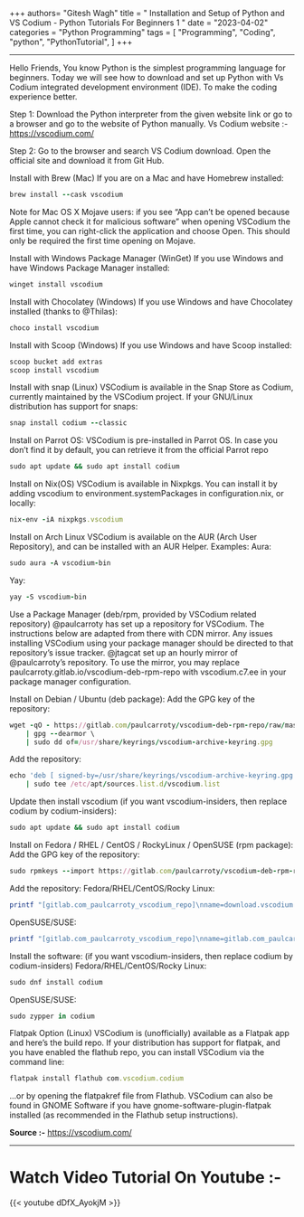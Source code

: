 +++
authors= "Gitesh Wagh"
title = " Installation and Setup of Python and VS Codium - Python Tutorials For Beginners 1 "
date = "2023-04-02"
categories = "Python Programming"
tags = [
  "Programming", 
  "Coding",
  "python",
  "PythonTutorial",
]
+++
******
Hello Friends,
You know Python is the simplest programming language for beginners. Today we will see how to download and set up Python with Vs Codium integrated development environment (IDE). To make the coding experience better.

Step 1: Download the Python interpreter from the given website link or go to a browser and go to the website of Python manually.
Vs Codium website :-  https://vscodium.com/

Step 2: Go to the browser and search VS Codium download. Open the official site and download it from Git Hub.


Install with Brew (Mac)
If you are on a Mac and have Homebrew installed:
```ruby
brew install --cask vscodium
```
Note for Mac OS X Mojave users: if you see “App can’t be opened because Apple cannot check it for malicious software” when opening VSCodium the first time, you can right-click the application and choose Open. This should only be required the first time opening on Mojave.

Install with Windows Package Manager (WinGet)
If you use Windows and have Windows Package Manager installed:
```ruby
winget install vscodium
```

Install with Chocolatey (Windows)
If you use Windows and have Chocolatey installed (thanks to @Thilas):
```ruby
choco install vscodium
```

Install with Scoop (Windows)
If you use Windows and have Scoop installed:
```ruby
scoop bucket add extras
scoop install vscodium
```

Install with snap (Linux)
VSCodium is available in the Snap Store as Codium, currently maintained by the VSCodium project. If your GNU/Linux distribution has support for snaps:
```ruby
snap install codium --classic
```

Install on Parrot OS:
VSCodium is pre-installed in Parrot OS.
In case you don’t find it by default, you can retrieve it from the official Parrot repo
```ruby
sudo apt update && sudo apt install codium
```

Install on Nix(OS)
VSCodium is available in Nixpkgs. You can install it by adding vscodium to environment.systemPackages in configuration.nix, or locally:
```ruby
nix-env -iA nixpkgs.vscodium
```

Install on Arch Linux
VSCodium is available on the AUR (Arch User Repository), and can be installed with an AUR Helper.
Examples:
Aura:
```ruby
sudo aura -A vscodium-bin
```
Yay:
```ruby
yay -S vscodium-bin
```
Use a Package Manager (deb/rpm, provided by VSCodium related repository)
@paulcarroty has set up a repository for VSCodium. The instructions below are adapted from there with CDN mirror. Any issues installing VSCodium using your package manager should be directed to that repository’s issue tracker.
@jtagcat set up an hourly mirror of @paulcarroty’s repository.
To use the mirror, you may replace paulcarroty.gitlab.io/vscodium-deb-rpm-repo with vscodium.c7.ee in your package manager configuration.

Install on Debian / Ubuntu (deb package):
Add the GPG key of the repository:
```ruby
wget -qO - https://gitlab.com/paulcarroty/vscodium-deb-rpm-repo/raw/master/pub.gpg \
    | gpg --dearmor \
    | sudo dd of=/usr/share/keyrings/vscodium-archive-keyring.gpg
```
Add the repository:
```ruby
echo 'deb [ signed-by=/usr/share/keyrings/vscodium-archive-keyring.gpg ] https://download.vscodium.com/debs vscodium main' \
    | sudo tee /etc/apt/sources.list.d/vscodium.list
```
Update then install vscodium (if you want vscodium-insiders, then replace codium by codium-insiders):
```ruby
sudo apt update && sudo apt install codium
```

Install on Fedora / RHEL / CentOS / RockyLinux / OpenSUSE (rpm package):
Add the GPG key of the repository:
```ruby
sudo rpmkeys --import https://gitlab.com/paulcarroty/vscodium-deb-rpm-repo/-/raw/master/pub.gpg
```
Add the repository:
Fedora/RHEL/CentOS/Rocky Linux:
```ruby
printf "[gitlab.com_paulcarroty_vscodium_repo]\nname=download.vscodium.com\nbaseurl=https://download.vscodium.com/rpms/\nenabled=1\ngpgcheck=1\nrepo_gpgcheck=1\ngpgkey=https://gitlab.com/paulcarroty/vscodium-deb-rpm-repo/-/raw/master/pub.gpg\nmetadata_expire=1h" | sudo tee -a /etc/yum.repos.d/vscodium.repo
```
OpenSUSE/SUSE:
```ruby
printf "[gitlab.com_paulcarroty_vscodium_repo]\nname=gitlab.com_paulcarroty_vscodium_repo\nbaseurl=https://download.vscodium.com/rpms/\nenabled=1\ngpgcheck=1\nrepo_gpgcheck=1\ngpgkey=https://gitlab.com/paulcarroty/vscodium-deb-rpm-repo/-/raw/master/pub.gpg\nmetadata_expire=1h" | sudo tee -a /etc/zypp/repos.d/vscodium.repo
```
Install the software: (if you want vscodium-insiders, then replace codium by codium-insiders)
Fedora/RHEL/CentOS/Rocky Linux:
```ruby
sudo dnf install codium
```
OpenSUSE/SUSE:
```ruby
sudo zypper in codium
```

Flatpak Option (Linux)
VSCodium is (unofficially) available as a Flatpak app and here’s the build repo. If your distribution has support for flatpak, and you have enabled the flathub repo, you can install VSCodium via the command line:
```ruby
flatpak install flathub com.vscodium.codium
```
…or by opening the flatpakref file from Flathub. VSCodium can also be found in GNOME Software if you have gnome-software-plugin-flatpak installed (as recommended in the Flathub setup instructions).

**Source :-**
https://vscodium.com/
******

# Watch Video Tutorial On Youtube :-

{{< youtube dDfX_AyokjM >}}

